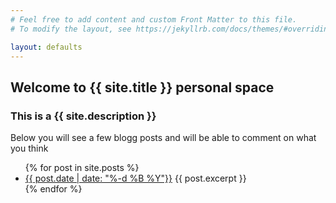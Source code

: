 ```yaml
---
# Feel free to add content and custom Front Matter to this file.
# To modify the layout, see https://jekyllrb.com/docs/themes/#overriding-theme-defaults

layout: defaults
---
```


<h2>Welcome to {{ site.title }} personal space</h2>

<h3>This is a {{ site.description }} </h3>
<p>Below you will see a few blogg posts and will be able to comment on what you think</p>

<ul>
  {% for post in site.posts %}
    <li>
      <a href="{{ post.url }}">{{ post.date | date: "%-d %B %Y"}}</a>
      {{ post.excerpt }}
    </li>
  {% endfor %}
</ul>
